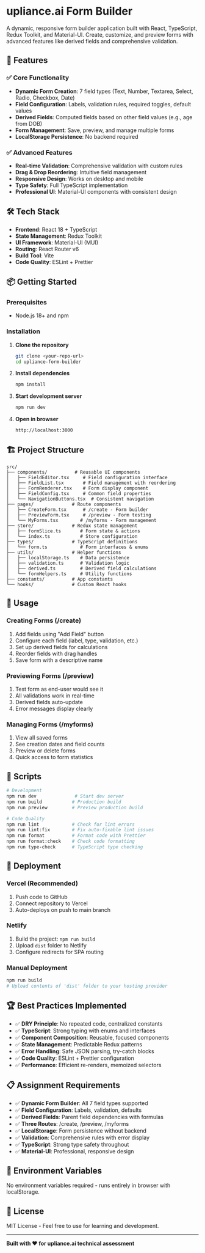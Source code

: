 # upliance.ai Form Builder

A dynamic, responsive form builder application built with React, TypeScript, Redux Toolkit, and Material-UI. Create, customize, and preview forms with advanced features like derived fields and comprehensive validation.

## 🚀 Features

### ✅ **Core Functionality**
- **Dynamic Form Creation**: 7 field types (Text, Number, Textarea, Select, Radio, Checkbox, Date)
- **Field Configuration**: Labels, validation rules, required toggles, default values
- **Derived Fields**: Computed fields based on other field values (e.g., age from DOB)
- **Form Management**: Save, preview, and manage multiple forms
- **LocalStorage Persistence**: No backend required

### ✅ **Advanced Features**
- **Real-time Validation**: Comprehensive validation with custom rules
- **Drag & Drop Reordering**: Intuitive field management
- **Responsive Design**: Works on desktop and mobile
- **Type Safety**: Full TypeScript implementation
- **Professional UI**: Material-UI components with consistent design

## 🛠 **Tech Stack**

- **Frontend**: React 18 + TypeScript
- **State Management**: Redux Toolkit
- **UI Framework**: Material-UI (MUI)
- **Routing**: React Router v6
- **Build Tool**: Vite
- **Code Quality**: ESLint + Prettier

## 📦 **Getting Started**

### Prerequisites
- Node.js 18+ and npm

### Installation

1. **Clone the repository**
   ```bash
   git clone <your-repo-url>
   cd upliance-form-builder
   ```

2. **Install dependencies**
   ```bash
   npm install
   ```

3. **Start development server**
   ```bash
   npm run dev
   ```

4. **Open in browser**
   ```
   http://localhost:3000
   ```

## 🏗️ **Project Structure**

```
src/
├── components/          # Reusable UI components
│   ├── FieldEditor.tsx     # Field configuration interface
│   ├── FieldList.tsx       # Field management with reordering
│   ├── FormRenderer.tsx    # Form display component
│   ├── FieldConfig.tsx     # Common field properties
│   └── NavigationButtons.tsx  # Consistent navigation
├── pages/              # Route components
│   ├── CreateForm.tsx      # /create - Form builder
│   ├── PreviewForm.tsx     # /preview - Form testing
│   └── MyForms.tsx        # /myforms - Form management
├── store/              # Redux state management
│   ├── formSlice.ts       # Form state & actions
│   └── index.ts           # Store configuration
├── types/              # TypeScript definitions
│   └── form.ts            # Form interfaces & enums
├── utils/              # Helper functions
│   ├── localStorage.ts    # Data persistence
│   ├── validation.ts      # Validation logic
│   ├── derived.ts         # Derived field calculations
│   └── formHelpers.ts     # Utility functions
├── constants/          # App constants
└── hooks/              # Custom React hooks
```

## 🎯 **Usage**

### Creating Forms (/create)
1. Add fields using "Add Field" button
2. Configure each field (label, type, validation, etc.)
3. Set up derived fields for calculations
4. Reorder fields with drag handles
5. Save form with a descriptive name

### Previewing Forms (/preview)
1. Test form as end-user would see it
2. All validations work in real-time
3. Derived fields auto-update
4. Error messages display clearly

### Managing Forms (/myforms)
1. View all saved forms
2. See creation dates and field counts
3. Preview or delete forms
4. Quick access to form statistics

## 🧪 **Scripts**

```bash
# Development
npm run dev              # Start dev server
npm run build           # Production build
npm run preview         # Preview production build

# Code Quality
npm run lint            # Check for lint errors
npm run lint:fix        # Fix auto-fixable lint issues
npm run format          # Format code with Prettier
npm run format:check    # Check code formatting
npm run type-check      # TypeScript type checking
```

## 🚀 **Deployment**

### Vercel (Recommended)
1. Push code to GitHub
2. Connect repository to Vercel
3. Auto-deploys on push to main branch

### Netlify
1. Build the project: `npm run build`
2. Upload `dist` folder to Netlify
3. Configure redirects for SPA routing

### Manual Deployment
```bash
npm run build
# Upload contents of 'dist' folder to your hosting provider
```

## 🏆 **Best Practices Implemented**

- ✅ **DRY Principle**: No repeated code, centralized constants
- ✅ **TypeScript**: Strong typing with enums and interfaces  
- ✅ **Component Composition**: Reusable, focused components
- ✅ **State Management**: Predictable Redux patterns
- ✅ **Error Handling**: Safe JSON parsing, try-catch blocks
- ✅ **Code Quality**: ESLint + Prettier configuration
- ✅ **Performance**: Efficient re-renders, memoized selectors

## 📋 **Assignment Requirements**

- ✅ **Dynamic Form Builder**: All 7 field types supported
- ✅ **Field Configuration**: Labels, validation, defaults
- ✅ **Derived Fields**: Parent field dependencies with formulas
- ✅ **Three Routes**: /create, /preview, /myforms
- ✅ **LocalStorage**: Form persistence without backend
- ✅ **Validation**: Comprehensive rules with error display
- ✅ **TypeScript**: Strong type safety throughout
- ✅ **Material-UI**: Professional, responsive design

## 🔧 **Environment Variables**
No environment variables required - runs entirely in browser with localStorage.

## 📝 **License**
MIT License - Feel free to use for learning and development.

---

**Built with ❤️ for upliance.ai technical assessment**
